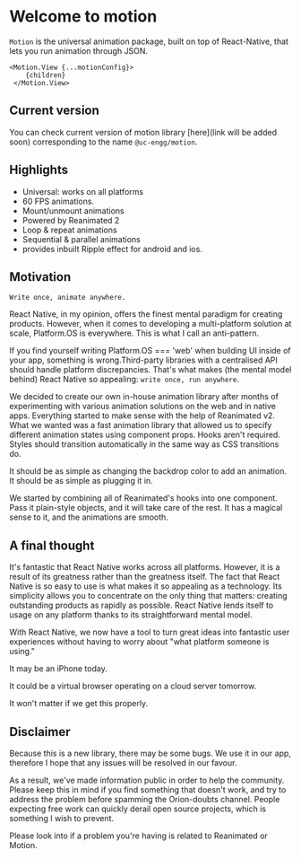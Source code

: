 # Welcome to motion
`Motion` is the universal animation package, built on top of React-Native, that lets you run animation through JSON.
```
<Motion.View {...motionConfig}>
    {children}
 </Motion.View>
```

## Current version
You can check current version of motion library [here](link will be added soon) corresponding to the name `@uc-engg/motion`.

## Highlights
* Universal: works on all platforms
* 60 FPS animations.
* Mount/unmount animations
* Powered by Reanimated 2
* Loop & repeat animations
* Sequential & parallel animations
* provides inbuilt Ripple effect for android and ios.

## Motivation
`Write once, animate anywhere.`

React Native, in my opinion, offers the finest mental paradigm for creating products. However, when it comes to developing a multi-platform solution at scale, Platform.OS is everywhere. This is what I call an anti-pattern.

If you find yourself writing Platform.OS === 'web' when building UI inside of your app, something is wrong.Third-party libraries with a centralised API should handle platform discrepancies. That's what makes (the mental model behind) React Native so appealing: `write once, run anywhere`.

We decided to create our own in-house animation library after months of experimenting with various animation solutions on the web and in native apps. Everything started to make sense with the help of Reanimated v2. What we wanted was a fast animation library that allowed us to specify different animation states using component props. Hooks aren't required. Styles should transition automatically in the same way as CSS transitions do.

It should be as simple as changing the backdrop color to add an animation. It should be as simple as plugging it in.

We started by combining all of Reanimated's hooks into one component. Pass it plain-style objects, and it will take care of the rest. It has a magical sense to it, and the animations are smooth.

## A final thought
It's fantastic that React Native works across all platforms. However, it is a result of its greatness rather than the greatness itself. The fact that React Native is so easy to use is what makes it so appealing as a technology. Its simplicity allows you to concentrate on the only thing that matters: creating outstanding products as rapidly as possible. React Native lends itself to usage on any platform thanks to its straightforward mental model.

With React Native, we now have a tool to turn great ideas into fantastic user experiences without having to worry about "what platform someone is using."

It may be an iPhone today.

It could be a virtual browser operating on a cloud server tomorrow.

It won't matter if we get this properly.

## Disclaimer
Because this is a new library, there may be some bugs. We use it in our app, therefore I hope that any issues will be resolved in our favour.

As a result, we've made information public in order to help the community. Please keep this in mind if you find something that doesn't work, and try to address the problem before spamming the Orion-doubts channel. People expecting free work can quickly derail open source projects, which is something I wish to prevent.

Please look into if a problem you're having is related to Reanimated or Motion.